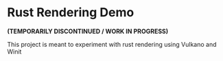 # Rust Rendering Demo
**(TEMPORARILY DISCONTINUED / WORK IN PROGRESS)**

This project is meant to experiment with rust rendering using Vulkano and Winit